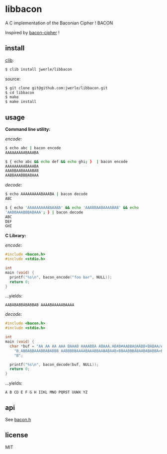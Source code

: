 libbacon
========

A C implementation of the Baconian Cipher ! BACON

Inspired by [bacon-cipher](https://github.com/mathiasbynens/bacon-cipher) !

## install

[clib](https://github.com/clibs/clib):

```sh
$ clib install jwerle/libbacon
```

source:

```sh
$ git clone git@github.com:jwerle/libbacon.git
$ cd libbacon
$ make
$ make install
```

## usage

**Command line utility:**

*encode:*

```sh
$ echo abc | bacon encode
AAAAAAAAABAAABA
```

```sh
$ { echo abc && echo def && echo ghi; }  | bacon encode
AAAAAAAAABAAABA
AAABBAABAAAABAB
AABBAAABBBABAAA
```

*decode:*

```sh
$ echo AAAAAAAAABAAABA | bacon decode
ABC
```

```sh
$ { echo 'AAAAAAAAABAAABA' && echo 'AAABBAABAAAABAB' && echo
'AABBAAABBBABAAA'; } | bacon decode
ABC
DEF
GHI
```

**C Library:**

*encode:*

```c
#include <bacon.h>
#include <stdio.h>

int
main (void) {
  printf("%s\n", bacon_encode("foo bar", NULL));
  return 0;
}
```

...yields:

```
AABABABBABABBAB AAAABAAAAABAAAA
```

*decode:*

```c
#include <bacon.h>
#include <stdio.h>

int
main (void) {
  char *buf = "AA AA AA AAA BAAAB AAAABBA ABAAA.ABAB#AABBA@AABB+BABAA/AABAAAABAABABABAA"
    "B_ABBABBAAABBABABBB AABBBBBAAAABAAABBAABABAAB<BBAABBBABAABABABBA>BBABABB"
    "B";

  printf("%s\n", bacon_decode(buf, NULL));
  return 0;
}
```

...yields:

```
A B CD E F G H IIKL MNO PQRST UUWX YZ
```

## api

See [bacon.h](https://github.com/jwerle/libbacon/blob/master/include/bacon.h)

## license

MIT

